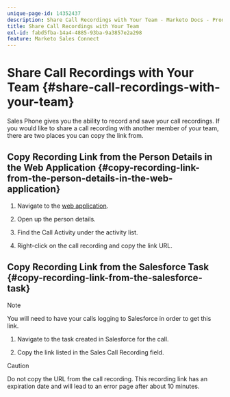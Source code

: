 ```yaml
---
unique-page-id: 14352437
description: Share Call Recordings with Your Team - Marketo Docs - Product Documentation
title: Share Call Recordings with Your Team
exl-id: fabd5fba-14a4-4885-93ba-9a3857e2a298
feature: Marketo Sales Connect
---
```

# Share Call Recordings with Your Team {#share-call-recordings-with-your-team}

Sales Phone gives you the ability to record and save your call recordings. If you would like to share a call recording with another member of your team, there are two places you can copy the link from.

## Copy Recording Link from the Person Details in the Web Application {#copy-recording-link-from-the-person-details-in-the-web-application}

1. Navigate to the [web application](https://toutapp.com/login).

1. Open up the person details.

1. Find the Call Activity under the activity list.

1. Right-click on the call recording and copy the link URL.

## Copy Recording Link from the Salesforce Task {#copy-recording-link-from-the-salesforce-task}

>[!NOTE]
>
>You will need to have your calls logging to Salesforce in order to get this link.

1. Navigate to the task created in Salesforce for the call.

1. Copy the link listed in the Sales Call Recording field.

>[!CAUTION]
>
>Do not copy the URL from the call recording. This recording link has an expiration date and will lead to an error page after about 10 minutes.

